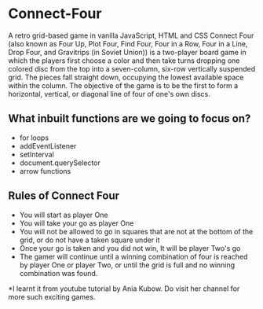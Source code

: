 # Connect-Four
A retro grid-based game in vanilla JavaScript, HTML and CSS
Connect Four (also known as Four Up, Plot Four, Find Four, Four in a Row, Four in a Line, Drop Four, and Gravitrips (in Soviet Union)) 
is a two-player board game in which the players first choose a color and then take turns dropping one colored disc from the top into a seven-column, 
six-row vertically suspended grid. The pieces fall straight down, occupying the lowest available space within the column.
The objective of the game is to be the first to form a horizontal, vertical, or diagonal line of four of one's own discs.

## What inbuilt functions are we going to focus on?
* for loops
* addEventListener
* setInterval
* document.querySelector
* arrow functions

## Rules of Connect Four
* You will start as player One
* You will take your go as player One
* You will not be allowed to go in squares that are not at the bottom of the grid, or do not have a taken square under it
* Once your go is taken and you did not win, It will be player Two's go
* The gamer will continue until a winning combination of four is reached by player One or player Two, or until the grid is full and no winning combination was found.


*I learnt it from youtube tutorial by Ania Kubow. Do visit her channel for more such exciting games.  
